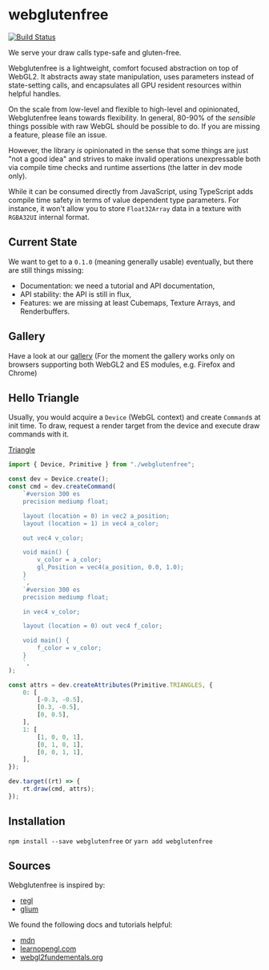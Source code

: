 # webglutenfree

[![Build Status](https://travis-ci.com/yanchith/webglutenfree.svg?branch=master)](https://travis-ci.com/yanchith/webglutenfree)

We serve your draw calls type-safe and gluten-free.

Webglutenfree is a lightweight, comfort focused abstraction on top of WebGL2.
It abstracts away state manipulation, uses parameters instead of
state-setting calls, and encapsulates all GPU resident resources within helpful
handles.

On the scale from low-level and flexible to high-level and
opinionated, Webglutenfree leans towards flexibility. In general, 80-90% of
the *sensible* things possible with raw WebGL should be possible to do.
If you are missing a feature, please file an issue.

However, the library *is* opinionated in the sense that some things are just
"not a good idea" and strives to make invalid operations unexpressable both via
compile time checks and runtime assertions (the latter in dev mode only).

While it can be consumed directly from JavaScript, using TypeScript adds
compile time safety in terms of value dependent type parameters. For instance,
it won't allow you to store `Float32Array` data in a texture with `RGBA32UI`
internal format.

## Current State

We want to get to a `0.1.0` (meaning generally usable) eventually,
but there are still things missing:

- Documentation: we need a tutorial and API documentation,
- API stability: the API is still in flux,
- Features: we are missing at least Cubemaps, Texture Arrays, and Renderbuffers.

## Gallery

Have a look at our [gallery](https://yanchith.github.io/webglutenfree/)
(For the moment the gallery works only on browsers supporting both WebGL2 and ES
modules, e.g. Firefox and Chrome)

## Hello Triangle

Usually, you would acquire a `Device` (WebGL context) and create `Command`s
at init time. To draw, request a render target from the device and execute
draw commands with it.

[Triangle](triangle.png)

```typescript
import { Device, Primitive } from "./webglutenfree";

const dev = Device.create();
const cmd = dev.createCommand(
    `#version 300 es
    precision mediump float;

    layout (location = 0) in vec2 a_position;
    layout (location = 1) in vec4 a_color;

    out vec4 v_color;

    void main() {
        v_color = a_color;
        gl_Position = vec4(a_position, 0.0, 1.0);
    }
    `,
    `#version 300 es
    precision mediump float;

    in vec4 v_color;

    layout (location = 0) out vec4 f_color;

    void main() {
        f_color = v_color;
    }
    `,
);

const attrs = dev.createAttributes(Primitive.TRIANGLES, {
    0: [
        [-0.3, -0.5],
        [0.3, -0.5],
        [0, 0.5],
    ],
    1: [
        [1, 0, 0, 1],
        [0, 1, 0, 1],
        [0, 0, 1, 1],
    ],
});

dev.target((rt) => {
    rt.draw(cmd, attrs);
});

```

## Installation

`npm install --save webglutenfree` or `yarn add webglutenfree`

## Sources

Webglutenfree is inspired by:

- [regl](http://regl.party)
- [glium](https://github.com/glium/glium)

We found the following docs and tutorials helpful:

- [mdn](https://developer.mozilla.org/en-US/docs/Web/API/WebGL_API)
- [learnopengl.com](https://learnopengl.com/)
- [webgl2fundementals.org](https://webgl2fundamentals.org/)
